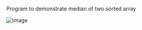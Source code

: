Program to demonstrate median of two sorted array


![image](https://user-images.githubusercontent.com/67940454/211209271-b2b6cfde-8928-45cf-83e2-e57d884d34f3.png)

